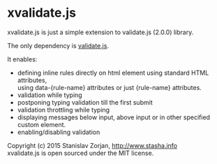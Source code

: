 # xvalidate.js
 xvalidate.js is just a simple extension to validate.js (2.0.0) library.
 
 The only dependency is <a href="https://github.com/rickharrison/validate.js">validate.js</a>.
 
 It enables:
 - defining inline rules directly on html element using standard HTML attributes,<br />
   using data-{rule-name} attributes or just {rule-name} attributes.
 - validation while typing
 - postponing typing validation till the first submit
 - validation throttling while typing
 - displaying messages below input, above input or in other specified custom element.
 - enabling/disabling validation<br />
 
 Copyright (c) 2015 Stanislav Zorjan, http://www.stasha.info<br />
 xvalidate.js is open sourced under the MIT license.
